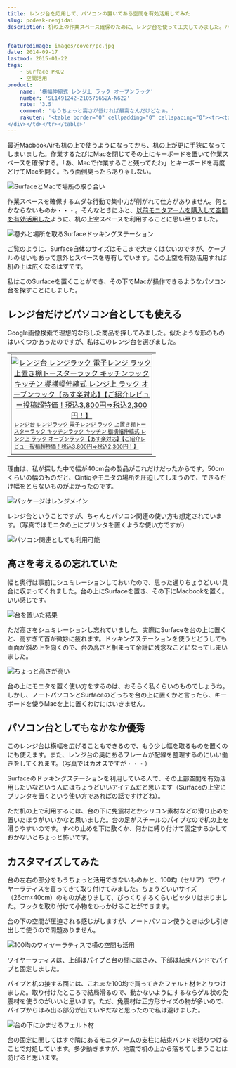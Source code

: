 ```yaml
---
title: レンジ台を応用して、パソコンの置いてある空間を有効活用してみた
slug: pcdesk-renjidai
description: 机の上の作業スペース確保のために、レンジ台を使って工夫してみました。パソコンの上に物を置くスペースを作ることができるので、机の上が狭いなと感じている人は、こんな使い方も試してみてはいかがでしょうか。


featuredimage: images/cover/pc.jpg
date: 2014-09-17
lastmod: 2015-01-22
tags: 
    - Surface PRO2
    - 空間活用
product:
    name: '横幅伸縮式 レンジ上 ラック オーブンラック'
    number: 'SL1491242-21057565ZA-N622'
    rate: '3.5'
    comment: 'もうちょっと高さが低ければ最高なんだけどなぁ。'
    rakuten: '<table border="0" cellpadding="0" cellspacing="0"><tr><td valign="top"><div style="border:1px solid;margin:0px;padding:6px 0px;width:320px;text-align:center;float:left"><a href="http://hb.afl.rakuten.co.jp/hgc/1316fb52.6fe2c5e2.1316fb53.189b3749/?pc=http%3a%2f%2fitem.rakuten.co.jp%2fstylishlife%2f101404%2f%3fscid%3daf_link_tbl&m=http%3a%2f%2fm.rakuten.co.jp%2fstylishlife%2fn%2f101404" target="_blank"><img src="https://hbb.afl.rakuten.co.jp/hgb/?pc=http%3a%2f%2fthumbnail.image.rakuten.co.jp%2f%400_mall%2fstylishlife%2fcabinet%2fimg10364636503.jpg%3f_ex%3d300x300&m=http%3a%2f%2fthumbnail.image.rakuten.co.jp%2f%400_mall%2fstylishlife%2fcabinet%2fimg10364636503.jpg%3f_ex%3d80x80" alt="レンジ台 レンジラック 電子レンジ ラック 上置き棚トースターラック キッチンラック キッチン 棚横幅伸縮式 レンジ上 ラック オーブンラック【あす楽対応】【ご紹介レビュー投稿超特価！税込3,800円⇒税込2,300円！】" border="0" style="margin:0px;padding:0px"></a><p style="font-size:12px;line-height:1.4em;text-align:left;margin:0px;padding:2px 6px"><a href="http://hb.afl.rakuten.co.jp/hgc/1316fb52.6fe2c5e2.1316fb53.189b3749/?pc=http%3a%2f%2fitem.rakuten.co.jp%2fstylishlife%2f101404%2f%3fscid%3daf_link_tbl&m=http%3a%2f%2fm.rakuten.co.jp%2fstylishlife%2fn%2f101404" target="_blank">レンジ台 レンジラック 電子レンジ ラック 上置き棚トースターラック キッチンラック キッチン 棚横幅伸縮式 レンジ上 ラック オーブンラック【あす楽対応】【ご紹介レビュー投稿超特価！税込3,800円⇒税込2,300円！】</a>
</div></td></tr></table>'
---
```


最近MacbookAirも机の上で使うようになってから、机の上が更に手狭になってしまいました。作業するたびにMacを閉じてその上にキーボードを置いて作業スペースを確保する。「あ、Macで作業すること残ってたわ」とキーボードを再度どけてMacを開く。もう面倒臭ったらありゃしない。

![SurfaceとMacで場所の取り合い](2147a2b8e373d21e5d0caa021028cc11.jpg)

作業スペースを確保するムダな行動で集中力が削がれて仕方がありません。何とかならないものか・・・。そんなときにふと、<a href="https://wantit.gcreate.jp/monitorarm-greenhouse/" title="モニタアームを使って机の上のスペースを有効活用するぞ">以前モニタアームを購入して空間を有効活用した</a>ように、机の上空スペースを利用することに思い至りました。

![意外と場所を取るSurfaceドッキングステーション](3f4168688ff320a44628e8ba06314e63.jpg)

ご覧のように、Surface自体のサイズはそこまで大きくはないのですが、ケーブルのせいもあって意外とスペースを専有しています。この上空を有効活用すれば机の上は広くなるはずです。

私はこのSurfaceを置くことができ、その下でMacが操作できるようなパソコン台を探すことにしました。


## レンジ台だけどパソコン台としても使える


Google画像検索で理想的な形した商品を探してみました。似たような形のものはいくつかあったのですが、私はこのレンジ台を選びました。

<table cellpadding="0" cellspacing="0">
<tr>
<td valign="top">
<div style="border:1px solid;margin:0px;padding:6px 0px;width:320px;text-align:center;float:left"><a href="http://hb.afl.rakuten.co.jp/hgc/1316fb52.6fe2c5e2.1316fb53.189b3749/?pc=http%3a%2f%2fitem.rakuten.co.jp%2fstylishlife%2f101404%2f%3fscid%3daf_link_tbl&m=http%3a%2f%2fm.rakuten.co.jp%2fstylishlife%2fn%2f101404" target="_blank"><img src="https://hbb.afl.rakuten.co.jp/hgb/?pc=http%3a%2f%2fthumbnail.image.rakuten.co.jp%2f%400_mall%2fstylishlife%2fcabinet%2fimg10364636503.jpg%3f_ex%3d300x300&m=http%3a%2f%2fthumbnail.image.rakuten.co.jp%2f%400_mall%2fstylishlife%2fcabinet%2fimg10364636503.jpg%3f_ex%3d80x80" alt="レンジ台 レンジラック 電子レンジ ラック 上置き棚トースターラック キッチンラック キッチン 棚横幅伸縮式 レンジ上 ラック オーブンラック【あす楽対応】【ご紹介レビュー投稿超特価！税込3,800円⇒税込2,300円！】" style="margin:0px;padding:0px"></a>

<p style="font-size:12px;line-height:1.4em;text-align:left;margin:0px;padding:2px 6px"><a href="http://hb.afl.rakuten.co.jp/hgc/1316fb52.6fe2c5e2.1316fb53.189b3749/?pc=http%3a%2f%2fitem.rakuten.co.jp%2fstylishlife%2f101404%2f%3fscid%3daf_link_tbl&m=http%3a%2f%2fm.rakuten.co.jp%2fstylishlife%2fn%2f101404" target="_blank">レンジ台 レンジラック 電子レンジ ラック 上置き棚トースターラック キッチンラック キッチン 棚横幅伸縮式 レンジ上 ラック オーブンラック【あす楽対応】【ご紹介レビュー投稿超特価！税込3,800円⇒税込2,300円！】</a>

</div>
</td>
</tr>
</table>
理由は、私が探した中で幅が40cm台の製品がこれだけだったからです。50cmくらいの幅のものだと、Cintiqやモニタの場所を圧迫してしまうので、できるだけ幅をとらないものがよかったのです。

![パッケージはレンジメイン](ae69304da3e7bff7e9922b12a564b534.jpg)

レンジ台ということですが、ちゃんとパソコン関連の使い方も想定されています。（写真ではモニタの上にプリンタを置くような使い方ですが）

![パソコン関連としても利用可能](549ce3ee1db2b83f0dcc098bfec8ce01.jpg)


## 高さを考えるの忘れていた


幅と奥行は事前にシュミレーションしておいたので、思った通りちょうどいい具合に収まってくれました。台の上にSurfaceを置き、その下にMacbookを置く。いい感じです。

![台を置いた結果](aab9c62cdc80ee7a7f8e5163e90aae07.jpg)

ただ高さをシュミレーションし忘れていました。実際にSurfaceを台の上に置くと、高すぎて首が微妙に疲れます。ドッキングステーションを使うとどうしても画面が斜め上を向くので、台の高さと相まって余計に残念なことになってしまいました。

![ちょっと高さが高い](aff0e95aff75d255b99c63131b94543e.jpg)

台の上にモニタを置く使い方をするのは、おそらく私くらいのものでしょうね。しかし、ノートパソコンとSurfaceのどっちを台の上に置くかと言ったら、キーボードを使うMacを上に置くわけにはいきません。


## パソコン台としてもなかなか優秀


このレンジ台は横幅を広げることもできるので、もう少し幅を取るものを置くのにも使えます。また、レンジ台の奥にあるフレームが配線を整理するのにいい働きをしてくれます。（写真ではカオスですが・・・）

Surfaceのドッキングステーションを利用している人で、その上部空間を有効活用したいなという人にはちょうどいいアイテムだと思います（Surfaceの上空にプリンタを置くという使い方であればの話ですけどね）。

ただ机の上で利用するには、台の下に免震材とかシリコン素材などの滑り止めを置いたほうがいいかなと思いました。台の足がスチールのパイプなので机の上を滑りやすいのです。すべり止めを下に敷くか、何かに縛り付けて固定するかしておかないとちょっと怖いです。


## カスタマイズしてみた


台の左右の部分をもうちょっと活用できないものかと、100均（セリア）でワイヤーラティスを買ってきて取り付けてみました。ちょうどいいサイズ（26cm☓40cm）のものがありまして、びっくりするくらいピッタリはまりました。フックを取り付けて小物をひっかけることができます。

台の下の空間が圧迫される感じがしますが、ノートパソコン使うときは少し引き出して使うので問題ありません。

![100均のワイヤーラティスで横の空間も活用](c531dbc3060e689e42073ad708699298.jpg)

ワイヤーラティスは、上部はパイプと台の間にはさみ、下部は結束バンドでパイプと固定しました。

パイプと机の接する面には、これまた100均で買ってきたフェルト材をとりつけました。取り付けたところで結局滑るので、動かないようにするならゲル状の免震材を使うのがいいと思います。ただ、免震材は正方形サイズの物が多いので、パイプからはみ出る部分が出ていやだなと思ったので私は避けました。

![台の下にかませるフェルト材](e524788ba9f44eb45b88695818c3533c.jpg)

台の固定に関してはすぐ隣にあるモニタアームの支柱に結束バンドで括りつけることで対処しています。多少動きますが、地震で机の上から落ちてしまうことは防げると思います。


  